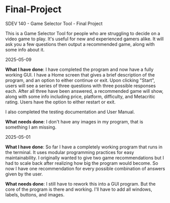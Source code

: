 # Final-Project
SDEV 140 - Game Selector Tool - Final Project

This is a Game Selector Tool for people who are struggling to decide on a video game to play. It's useful for new and experienced gamers alike. It will ask you a few questions then output a recommended game, along with some info about it.

2025-05-09

**What I have done**:
I have completed the program and now have a fully working GUI. I have a Home screen that gives a brief description of the program, and an option to either continue or exit. Upon clicking "Start", users will see a series of three questions with three possible responses each. After all three have been answered, a recommended game will show, along with some info including price, platform, difficulty, and Metacritic rating. Users have the option to either restart or exit. 

I also completed the testing documentation and User Manual.


**What needs done**:
I don't have any images in my program, that is something I am missing. 




2025-05-01

**What I have done**:
So far I have a completely working program that runs in the terminal. It uses modular programming practices for easy maintainability. I originally wanted to give two game recommendations but I had to scale back after realizing how big the program would become. So now I have one recommendation for every possible combination of answers given by the user.


**What needs done**:
I still have to rework this into a GUI program. But the core of the program is there and working. I'll have to add all windows, labels, buttons, and images.
